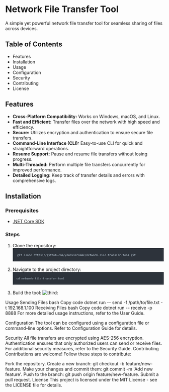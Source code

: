  # Network File Transfer Tool

A simple yet powerful network file transfer tool for seamless sharing of files across devices.

## Table of Contents
+ Features
+ Installation
+ Usage
+ Configuration
+ Security
+ Contributing
+ License 

## Features
- **Cross-Platform Compatibility:** Works on Windows, macOS, and Linux.
- **Fast and Efficient:** Transfer files over the network with high speed and efficiency.
- **Secure:** Utilizes encryption and authentication to ensure secure file transfers.
- **Command-Line Interface (CLI):** Easy-to-use CLI for quick and straightforward operations.
- **Resume Support:** Pause and resume file transfers without losing progress.
- **Multi-Threaded:** Perform multiple file transfers concurrently for improved performance.
- **Detailed Logging:** Keep track of transfer details and errors with comprehensive logs.
  
## Installation
### Prerequisites
+ [.NET Core SDK](https://dotnet.microsoft.com/download)

### Steps
1. Clone the repository:
![first:](src/gitDownload.png)

2. Navigate to the project directory:
![second:](src/gitClone.png)

3. Build the tool:
![third:](src/gitAtrribute.png)

Usage
Sending Files
bash
Copy code
dotnet run -- send -f /path/to/file.txt -t 192.168.1.100
Receiving Files
bash
Copy code
dotnet run -- receive -p 8888
For more detailed usage instructions, refer to the User Guide.

Configuration
The tool can be configured using a configuration file or command-line options. Refer to Configuration Guide for details.

Security
All file transfers are encrypted using AES-256 encryption.
Authentication ensures that only authorized users can send or receive files.
For additional security measures, refer to the Security Guide.
Contributing
Contributions are welcome! Follow these steps to contribute:

Fork the repository.
Create a new branch: git checkout -b feature/new-feature.
Make your changes and commit them: git commit -m 'Add new feature'.
Push to the branch: git push origin feature/new-feature.
Submit a pull request.
License
This project is licensed under the MIT License - see the LICENSE file for details.
